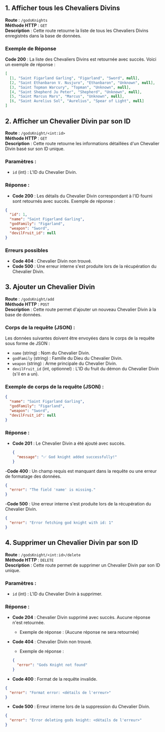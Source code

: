 ## 1. Afficher tous les Chevaliers Divins

**Route** : `/godsKnights`  
**Méthode HTTP** : `GET`  
**Description** : Cette route retourne la liste de tous les Chevaliers Divins enregistrés dans la base de données.

### Exemple de Réponse

**Code 200** : La liste des Chevaliers Divins est retournée avec succès. Voici un exemple de réponse :

```json
[
  [1, "Saint Figarland Garling", "Figarland", "Sword", null],
  [2, "Saint Ethanbaron V. Nusjuro", "Ethanbaron", "Unknown", null],
  [3, "Saint Topman Warcury", "Topman", "Unknown", null],
  [4, "Saint Shepherd Ju Peter", "Shepherd", "Unknown", null],
  [5, "Saint Marcus Mars", "Marcus", "Unknown", null],
  [6, "Saint Aurelius Sol", "Aurelius", "Spear of Light", null]
]
```

## 2. Afficher un Chevalier Divin par son ID

**Route** : `/godsKnight/<int:id>`  
**Méthode HTTP** : `GET`  
**Description** : Cette route retourne les informations détaillées d'un Chevalier Divin basé sur son ID unique.

### Paramètres :

- `id` (int) : L'ID du Chevalier Divin.

### Réponse :

- **Code 200** : Les détails du Chevalier Divin correspondant à l'ID fourni sont retournés avec succès. Exemple de réponse :

```json
{
  "id": 1,
  "name": "Saint Figarland Garling",
  "godFamily": "Figarland",
  "weapon": "Sword",
  "devilFruit_id": null
}
```

### Erreurs possibles

- **Code 404** : Chevalier Divin non trouvé.
- **Code 500** : Une erreur interne s'est produite lors de la récupération du Chevalier Divin.

## 3. Ajouter un Chevalier Divin

**Route** : `/godsKnight/add`  
**Méthode HTTP** : `POST`  
**Description** : Cette route permet d'ajouter un nouveau Chevalier Divin à la base de données.

### Corps de la requête (JSON) :

Les données suivantes doivent être envoyées dans le corps de la requête sous forme de JSON :

- `name` (string) : Nom du Chevalier Divin.
- `godFamily` (string) : Famille du Dieu du Chevalier Divin.
- `weapon` (string) : Arme principale du Chevalier Divin.
- `devilFruit_id` (int, optionnel) : L'ID du fruit du démon du Chevalier Divin (s'il en a un).

### Exemple de corps de la requête (JSON) :

```json
{
  "name": "Saint Figarland Garling",
  "godFamily": "Figarland",
  "weapon": "Sword",
  "devilFruit_id": null
}
```

### Réponse :

- **Code 201** : Le Chevalier Divin a été ajouté avec succès.
  ```json
  {
    "message": "✅ God knight added successfully!"
  }
  ```

-**Code 400** : Un champ requis est manquant dans la requête ou une erreur de formatage des données.

```json
{
  "error": "The field 'name' is missing."
}
```

-**Code 500** : Une erreur interne s'est produite lors de la récupération du Chevalier Divin.

```json
{
  "error": "Error fetching god knight with id: 1"
}
```

## 4. Supprimer un Chevalier Divin par son ID

**Route** : `/godsKnight/<int:id>/delete`  
**Méthode HTTP** : `DELETE`  
**Description** : Cette route permet de supprimer un Chevalier Divin par son ID unique.

### Paramètres :

- `id` (int) : L'ID du Chevalier Divin à supprimer.

### Réponse :

- **Code 204** : Chevalier Divin supprimé avec succès. Aucune réponse n'est retournée.

  - Exemple de réponse : (Aucune réponse ne sera retournée)

- **Code 404** : Chevalier Divin non trouvé.
  - Exemple de réponse :
  ```json
  {
    "error": "Gods Knight not found"
  }
  ```
- **Code 400** : Format de la requête invalide.

```json
{
  "error": "Format error: <détails de l'erreur>"
}
```

- **Code 500** : Erreur interne lors de la suppression du Chevalier Divin.

```json
{
  "error": "Error deleting gods knight: <détails de l'erreur>"
}
```

